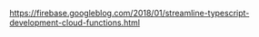 <!--shows how to compile typescript on the fly so that cloud functions emulator loads it-->
https://firebase.googleblog.com/2018/01/streamline-typescript-development-cloud-functions.html